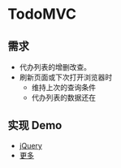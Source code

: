# TodoMVC
## 需求
* 代办列表的增删改查。
* 刷新页面或下次打开浏览器时
  * 维持上次的查询条件
  * 代办列表的数据还在

## 实现 Demo
* [jQuery](jquery)
* [更多](todomvc)